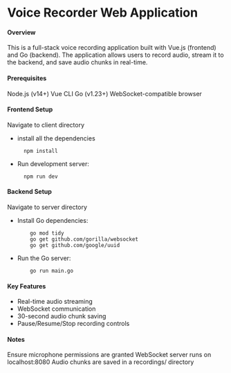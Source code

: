 # Voice Recorder Web Application

#### Overview
This is a full-stack voice recording application built with Vue.js (frontend) and Go (backend). The application allows users to record audio, stream it to the backend, and save audio chunks in real-time.

#### Prerequisites
Node.js (v14+)
Vue CLI
Go (v1.23+)
WebSocket-compatible browser

#### Frontend Setup
Navigate to client directory
- install all the dependencies
    ```shell
      npm install
    ```

- Run development server:
    ```shell
      npm run dev
    ```

#### Backend Setup
Navigate to server directory

- Install Go dependencies:
    ```shell
        go mod tidy
        go get github.com/gorilla/websocket
        go get github.com/google/uuid
    ```

- Run the Go server:
    ```shell
        go run main.go
    ```

#### Key Features

* Real-time audio streaming
* WebSocket communication
* 30-second audio chunk saving
* Pause/Resume/Stop recording controls

#### Notes

Ensure microphone permissions are granted
WebSocket server runs on localhost:8080
Audio chunks are saved in a recordings/ directory